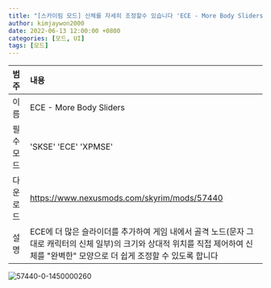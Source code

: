 ```yaml
---
title: "[스카이림 모드] 신체를 자세히 조정할수 있습니다 'ECE - More Body Sliders'"
author: kimjaywon2000
date: 2022-06-13 12:00:00 +0800
categories: [모드, UI]
tags: [모드]
---
```


| 범주             | 내용            |
|:----------------|:---------------|
| 이름             | ECE - More Body Sliders  |
| 필수 모드         | 'SKSE' 'ECE' 'XPMSE'             |
| 다운로드          | https://www.nexusmods.com/skyrim/mods/57440 |
| 설명             | ECE에 더 많은 슬라이더를 추가하여 게임 내에서 골격 노드(문자 그대로 캐릭터의 신체 일부)의 크기와 상대적 위치를 직접 제어하여 신체를 "완벽한" 모양으로 더 쉽게 조정할 수 있도록 합니다   |

![57440-0-1450000260](https://user-images.githubusercontent.com/76558033/173368397-5141d507-6885-4510-9d97-848ad95006e8.jpg)
